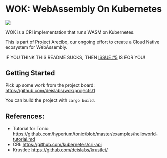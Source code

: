 # WOK: WebAssembly On Kubernetes

![](https://github.com/deislabs/wok/workflows/Build%20and%20Test/badge.svg)

WOK is a CRI implementation that runs WASM on Kubernetes.

This is part of Project Arecibo, our ongoing effort to create a Cloud Native ecosystem for WebAssembly.

IF YOU THINK THIS README SUCKS, THEN [ISSUE #5](https://github.com/deislabs/wok/issues/5) IS FOR YOU!

## Getting Started

Pick up some work from the project board: https://github.com/deislabs/wok/projects/1

You can build the project with `cargo build`.

## References:

- Tutorial for Tonic: https://github.com/hyperium/tonic/blob/master/examples/helloworld-tutorial.md
- CRI: https://github.com/kubernetes/cri-api
- Krustlet: https://github.com/deislabs/krustlet/

